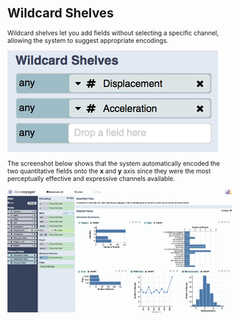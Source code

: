 # Wildcard Shelves

Wildcard shelves let you add fields without selecting a specific channel, allowing the system to suggest appropriate encodings.

![](../../.gitbook/assets/screen-shot-2018-05-21-at-7.25.00-pm.png)

The screenshot below shows that the system automatically encoded the two quantitative fields onto the **x** and **y** axis since they were the most perceptually effective and expressive channels available.

![](../../.gitbook/assets/wildcard_shelves.gif)

